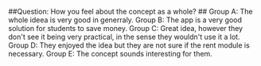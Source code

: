 ##Question: How you feel about the concept as a whole? ##
Group A: The whole ideea is very good in generraly.
Group B: The app is a very good solution for students to save money.
Group C: Great idea, however they don't see it being very practical, in the sense they wouldn't use it a lot.
Group D: They enjoyed the idea but they are not sure if the rent module is necessary. 
Group E: The concept sounds interesting for them.

